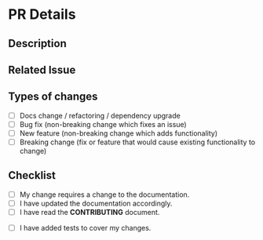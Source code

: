 # PR Details

<!--- Provide a general summary of your changes in the Title above -->

## Description

<!--- Describe your changes in detail -->

## Related Issue

<!--- This project only accepts pull requests related to open issues -->
<!--- If suggesting a new feature or change, please discuss it in an issue first -->
<!--- If fixing a bug, there should be an issue describing it with steps to reproduce -->
<!--- Please link to the issue here: -->

## Types of changes

<!--- What types of changes does your code introduce? Put an `x` in all the boxes that apply: -->

- [ ] Docs change / refactoring / dependency upgrade
- [ ] Bug fix (non-breaking change which fixes an issue)
- [ ] New feature (non-breaking change which adds functionality)
- [ ] Breaking change (fix or feature that would cause existing functionality to change)

## Checklist

<!--- Go over all the following points, and put an `x` in all the boxes that apply. -->
<!--- If you're unsure about any of these, don't hesitate to ask. We're here to help! -->

- [ ] My change requires a change to the documentation.
- [ ] I have updated the documentation accordingly.
- [ ] I have read the **CONTRIBUTING** document.
<!--- Unit tests are strongly advisable for changes under `esl-utils` scope-->
- [ ] I have added tests to cover my changes.
